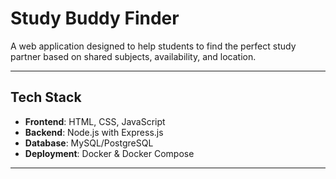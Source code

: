 # Study Buddy Finder

A web application designed to help students to find the perfect study partner based on shared subjects, availability, and location.

---

## Tech Stack

- **Frontend**: HTML, CSS, JavaScript
- **Backend**: Node.js with Express.js
- **Database**: MySQL/PostgreSQL
- **Deployment**: Docker & Docker Compose

---